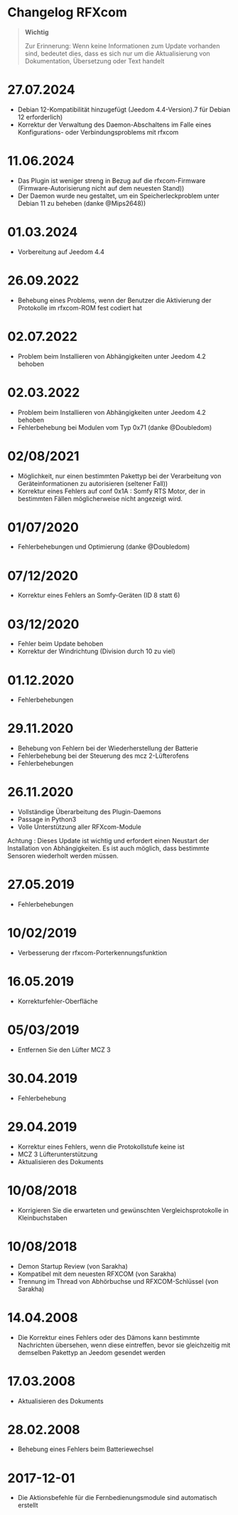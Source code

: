# Changelog RFXcom

>**Wichtig**
>
>Zur Erinnerung: Wenn keine Informationen zum Update vorhanden sind, bedeutet dies, dass es sich nur um die Aktualisierung von Dokumentation, Übersetzung oder Text handelt

# 27.07.2024

- Debian 12-Kompatibilität hinzugefügt (Jeedom 4.4-Version).7 für Debian 12 erforderlich)
- Korrektur der Verwaltung des Daemon-Abschaltens im Falle eines Konfigurations- oder Verbindungsproblems mit rfxcom

# 11.06.2024

- Das Plugin ist weniger streng in Bezug auf die rfxcom-Firmware (Firmware-Autorisierung nicht auf dem neuesten Stand))
- Der Daemon wurde neu gestaltet, um ein Speicherleckproblem unter Debian 11 zu beheben (danke @Mips2648))

# 01.03.2024

- Vorbereitung auf Jeedom 4.4

# 26.09.2022

- Behebung eines Problems, wenn der Benutzer die Aktivierung der Protokolle im rfxcom-ROM fest codiert hat

# 02.07.2022

- Problem beim Installieren von Abhängigkeiten unter Jeedom 4.2 behoben

# 02.03.2022

- Problem beim Installieren von Abhängigkeiten unter Jeedom 4.2 behoben
- Fehlerbehebung bei Modulen vom Typ 0x71 (danke @Doubledom)

# 02/08/2021

- Möglichkeit, nur einen bestimmten Pakettyp bei der Verarbeitung von Geräteinformationen zu autorisieren (seltener Fall))
- Korrektur eines Fehlers auf conf 0x1A : Somfy RTS Motor, der in bestimmten Fällen möglicherweise nicht angezeigt wird.

# 01/07/2020

- Fehlerbehebungen und Optimierung (danke @Doubledom)

# 07/12/2020

- Korrektur eines Fehlers an Somfy-Geräten (ID 8 statt 6)

# 03/12/2020

- Fehler beim Update behoben
- Korrektur der Windrichtung (Division durch 10 zu viel)

# 01.12.2020

- Fehlerbehebungen

# 29.11.2020

- Behebung von Fehlern bei der Wiederherstellung der Batterie
- Fehlerbehebung bei der Steuerung des mcz 2-Lüfterofens
- Fehlerbehebungen

# 26.11.2020

- Vollständige Überarbeitung des Plugin-Daemons
- Passage in Python3
- Volle Unterstützung aller RFXcom-Module

Achtung : Dieses Update ist wichtig und erfordert einen Neustart der Installation von Abhängigkeiten. Es ist auch möglich, dass bestimmte Sensoren wiederholt werden müssen.

# 27.05.2019

- Fehlerbehebungen

# 10/02/2019

- Verbesserung der rfxcom-Porterkennungsfunktion

# 16.05.2019

- Korrekturfehler-Oberfläche

# 05/03/2019

- Entfernen Sie den Lüfter MCZ 3

# 30.04.2019

- Fehlerbehebung

# 29.04.2019

- Korrektur eines Fehlers, wenn die Protokollstufe keine ist
- MCZ 3 Lüfterunterstützung
- Aktualisieren des Dokuments

# 10/08/2018

- Korrigieren Sie die erwarteten und gewünschten Vergleichsprotokolle in Kleinbuchstaben

# 10/08/2018

- Demon Startup Review (von Sarakha)
- Kompatibel mit dem neuesten RFXCOM (von Sarakha)
- Trennung im Thread von Abhörbuchse und RFXCOM-Schlüssel (von Sarakha)

# 14.04.2008

- Die Korrektur eines Fehlers oder des Dämons kann bestimmte Nachrichten übersehen, wenn diese eintreffen, bevor sie gleichzeitig mit demselben Pakettyp an Jeedom gesendet werden

# 17.03.2008

- Aktualisieren des Dokuments

# 28.02.2008

- Behebung eines Fehlers beim Batteriewechsel

# 2017-12-01

- Die Aktionsbefehle für die Fernbedienungsmodule sind
    automatisch erstellt
